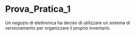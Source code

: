 # Prova_Pratica_1
Un negozio di elettronica ha deciso di utilizzare un sistema di versionamento per organizzare il proprio inventario.
